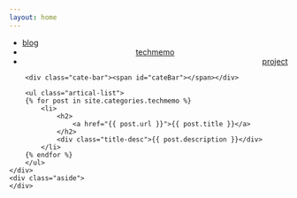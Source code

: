 ```yaml
---
layout: home
---
```


<div class="index-content techmemo">
    <div class="section">
<ul class="artical-cate">
<li class="on"><a href="/"><span>blog</span></a></li>
<li style="text-align:center"><a href="/techmemo"><span>techmemo</span></a></li>
<li style="text-align:right"><a href="/project"><span>project</span></a></li>
</ul>

        <div class="cate-bar"><span id="cateBar"></span></div>

        <ul class="artical-list">
        {% for post in site.categories.techmemo %}
            <li>
                <h2>
                    <a href="{{ post.url }}">{{ post.title }}</a>
                </h2>
                <div class="title-desc">{{ post.description }}</div>
            </li>
        {% endfor %}
        </ul>
    </div>
    <div class="aside">
    </div>
</div>
